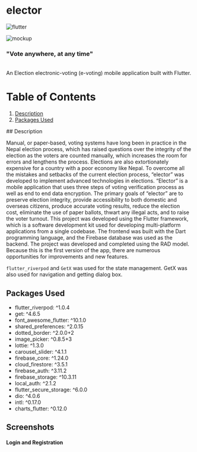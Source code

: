 # elector
![flutter](https://img.shields.io/badge/Platform-Flutter-02569B?logo=flutter)

![mockup](https://user-images.githubusercontent.com/72159017/220967706-531ae1a2-4633-4622-a566-d2eddc0469d3.jpg)

<h3> "Vote anywhere, at any time" </h3> <br>
An Election electronic-voting (e-voting) mobile application built with Flutter.

# Table of Contents

1. [Description](#Description)
2. [Packages Used](#PackagesUsed)

<div id="Description">
## Description   <a name="Description"></a> 

Manual, or paper-based, voting systems have long been in practice in the Nepal election process, which has raised questions over the integrity of the election as the voters are counted manually, which increases the room for errors and lengthens the process. Elections are also extortionately expensive for a country with a poor economy like Nepal. To overcome all the mistakes and setbacks of the current election process, “elector” was developed to implement advanced technologies in elections. “Elector” is a mobile application that uses three steps of voting verification process as well as end to end data encryption. The primary goals of “elector” are to preserve election integrity, provide accessibility to both domestic and overseas citizens, produce accurate voting results, reduce the election cost, eliminate the use of paper ballots, thwart any illegal acts, and to raise the voter turnout. This project was developed using the Flutter framework, which is a software development kit used for developing multi-platform applications from a single codebase. The frontend was built with the Dart programming language, and the Firebase database was used as the backend. The project was developed and completed using the RAD model. Because this is the first version of the app, there are numerous opportunities for improvements and new features.

<code>flutter_riverpod</code> and <code>GetX</code> was used for the state management. GetX was also used for navigation and getting dialog box. 


## Packages Used  <a name="PackagesUsed"></a>

* flutter_riverpod: ^1.0.4
* get: ^4.6.5
* font_awesome_flutter: ^10.1.0
* shared_preferences: ^2.0.15
* dotted_border: ^2.0.0+2
* image_picker: ^0.8.5+3
* lottie: ^1.3.0
* carousel_slider: ^4.1.1
* firebase_core: ^1.24.0
* cloud_firestore: ^3.5.1
* firebase_auth: ^3.11.2
* firebase_storage: ^10.3.11
* local_auth: ^2.1.2
* flutter_secure_storage: ^6.0.0
* dio: ^4.0.6
* intl: ^0.17.0
* charts_flutter: ^0.12.0

## Screenshots

#### Login and Registration 




